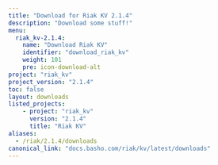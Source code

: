 ```yaml
---
title: "Download for Riak KV 2.1.4"
description: "Download some stuff!"
menu:
  riak_kv-2.1.4:
    name: "Download Riak KV"
    identifier: "download_riak_kv"
    weight: 101
    pre: icon-download-alt
project: "riak_kv"
project_version: "2.1.4"
toc: false
layout: downloads
listed_projects:
    - project: "riak_kv"
      version: "2.1.4"
      title: "Riak KV"
aliases:
  - /riak/2.1.4/downloads
canonical_link: "docs.basho.com/riak/kv/latest/downloads"
---
```

